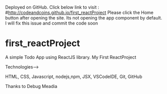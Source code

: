Deployed on GitHub. Click below link to visit :
#http://codeandcoins.github.io/first_reactProject
Please click the Home button after opening the site. Its not opening the app component by default. I will fix this issue and commit the code soon

# first_reactProject
A simple Todo App using ReactJS library. 
My First ReactProject


Technologies-->

HTML,
CSS,
Javascript,
nodejs,npm,
JSX,
VSCodeIDE,
Git,
GitHub


Thanks to Debug Meadia

